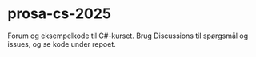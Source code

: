 # prosa-cs-2025
Forum og eksempelkode til C#-kurset. Brug Discussions til spørgsmål og issues, og se kode under repoet.
